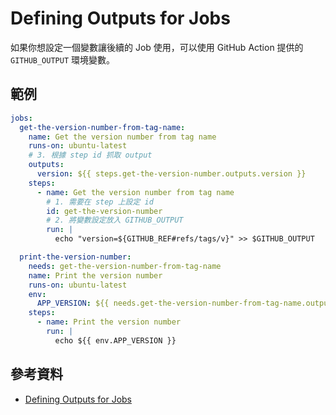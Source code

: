 # Defining Outputs for Jobs

如果你想設定一個變數讓後續的 Job 使用，可以使用 GitHub Action 提供的 `GITHUB_OUTPUT` 環境變數。

## 範例

```yaml
jobs:
  get-the-version-number-from-tag-name:
    name: Get the version number from tag name
    runs-on: ubuntu-latest
    # 3. 根據 step id 抓取 output
    outputs:
      version: ${{ steps.get-the-version-number.outputs.version }}
    steps:
      - name: Get the version number from tag name
        # 1. 需要在 step 上設定 id
        id: get-the-version-number
        # 2. 將變數設定放入 GITHUB_OUTPUT
        run: |
          echo "version=${GITHUB_REF#refs/tags/v}" >> $GITHUB_OUTPUT

  print-the-version-number:
    needs: get-the-version-number-from-tag-name
    name: Print the version number
    runs-on: ubuntu-latest
    env:
      APP_VERSION: ${{ needs.get-the-version-number-from-tag-name.outputs.version }}
    steps:
      - name: Print the version number
        run: |
          echo ${{ env.APP_VERSION }}
```

## 參考資料

- [Defining Outputs for Jobs](https://docs.github.com/en/actions/using-jobs/defining-outputs-for-jobs)
